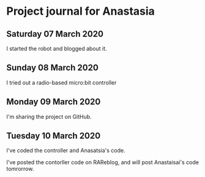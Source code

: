 # Project journal for Anastasia

## Saturday 07 March 2020

I started the robot and blogged about it.

## Sunday 08 March 2020

I tried out a radio-based micro:bit controller

## Monday 09 March 2020

I'm sharing the project on GitHub.

## Tuesday 10 March 2020

I've coded the controller and Anasatsia's code.

I've posted the contorller code on RAReblog, and will post Anastaisai's code tomrorrow.
